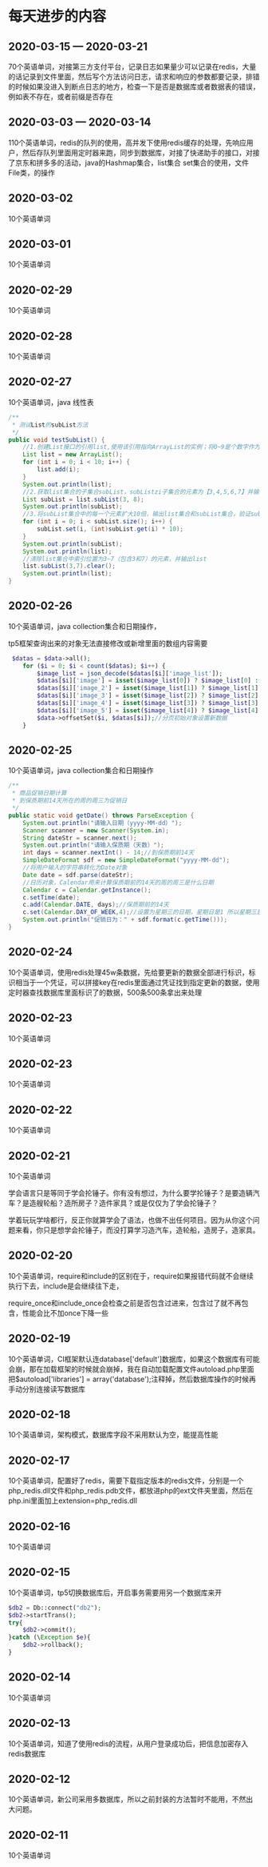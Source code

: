 # 每天进步的内容

## 2020-03-15  —  2020-03-21

70个英语单词，对接第三方支付平台，记录日志如果量少可以记录在redis，大量的话记录到文件里面，然后写个方法访问日志，请求和响应的参数都要记录，排错的时候如果没进入到断点日志的地方，检查一下是否是数据库或者数据表的错误，例如表不存在，或者前缀是否存在

## 2020-03-03  —  2020-03-14

110个英语单词，redis的队列的使用，高并发下使用redis缓存的处理，先响应用户，然后存队列里面用定时器来跑，同步到数据库，对接了快递助手的接口，对接了京东和拼多多的活动，java的Hashmap集合，list集合 set集合的使用，文件File类，的操作

## 2020-03-02

10个英语单词

## 2020-03-01

10个英语单词

## 2020-02-29

10个英语单词

## 2020-02-28

10个英语单词

## 2020-02-27

10个英语单词，java 线性表

```java
/**
 * 测试List的subList方法    
 */
public void testSubList() {
    //1.创建List接口的引用list,使用该引用指向ArrayList的实例；将0~9是个数字作为10个元素放入集合list中，输出一次集合list
    List list = new ArrayList();
    for (int i = 0; i < 10; i++) {
        list.add(i);
    }
    System.out.println(list);
    //2.获取list集合的子集合subList，subListzi子集合的元素为【3,4,5,6,7】并输出子集合subList
    List subList = list.subList(3, 8);
    System.out.println(subList);
    //3.将subList集合中的每一个元素扩大10倍，输出list集合和subList集合，验证subList获得的List集合和愿List集合占用相同的数据空间
    for (int i = 0; i < subList.size(); i++) {
        subList.set(i, (int)subList.get(i) * 10);
    }
    System.out.println(subList);
    System.out.println(list);
    //清除list集合中索引位置为3~7（包含3和7）的元素，并输出list
    list.subList(3,7).clear();
    System.out.println(list);
}
```

## 2020-02-26

10个英语单词，java collection集合和日期操作，

tp5框架查询出来的对象无法直接修改或新增里面的数组内容需要



```php
 $datas = $data->all();
    for ($i = 0; $i < count($datas); $i++) {
        $image_list = json_decode($datas[$i]['image_list']);
        $datas[$i]['image'] = isset($image_list[0]) ? $image_list[0] : null;
        $datas[$i]['image_2'] = isset($image_list[1]) ? $image_list[1] : null;
        $datas[$i]['image_3'] = isset($image_list[2]) ? $image_list[2] : null;
        $datas[$i]['image_4'] = isset($image_list[3]) ? $image_list[3] : null;
        $datas[$i]['image_5'] = isset($image_list[4]) ? $image_list[4] : null;
        $data->offsetSet($i, $datas[$i]);//分页初始对象设置新数据
    }
```



## 2020-02-25

10个英语单词，java collection集合和日期操作

```java
/**
 * 商品促销日期计算
 * 到保质期前14天所在的周的周三为促销日
 */
public static void getDate() throws ParseException {
    System.out.println("请输入日期（yyyy-MM-dd）");
    Scanner scanner = new Scanner(System.in);
    String dateStr = scanner.next();
    System.out.println("请输入保质期（天数）");
    int days = scanner.nextInt() - 14;//到保质期前14天
    SimpleDateFormat sdf = new SimpleDateFormat("yyyy-MM-dd");
    //将用户输入的字符串转化为Date对象
    Date date = sdf.parse(dateStr);
    //日历对象，Calendar用来计算保质期前的14天的周的周三是什么日期
    Calendar c = Calendar.getInstance();
    c.setTime(date);
    c.add(Calendar.DATE, days);//保质期前的14天
    c.set(Calendar.DAY_OF_WEEK,4);//设置为星期三的日期，星期日是1 所以星期三是420
    System.out.println("促销日为：" + sdf.format(c.getTime()));
}
```

## 2020-02-24

10个英语单词，使用redis处理45w条数据，先给要更新的数据全部进行标识，标识相当于一个凭证，可以拼接key在redis里面通过凭证找到指定更新的数据，使用定时器查找数据库里面标识了的数据，500条500条拿出来处理

## 2020-02-23

10个英语单词

## 2020-02-23

10个英语单词

## 2020-02-22

10个英语单词

## 2020-02-21

10个英语单词

​	学会语言只是等同于学会抡锤子。你有没有想过，为什么要学抡锤子？是要造辆汽车？是造艘轮船？造所房子？造件家具？或是仅仅为了学会抡锤子？

​	学着玩玩学啥都行，反正你就算学会了语法，也做不出任何项目。因为从你这个问题来看，你只是想学会抡锤子，而没打算学习造汽车，造轮船，造房子，造家具。

## 2020-02-20

10个英语单词，require和include的区别在于，require如果报错代码就不会继续执行下去，include是会继续往下走，

require_once和include_once会检查之前是否包含过进来，包含过了就不再包含，性能会比不加once下降一些

## 2020-02-19

10个英语单词，CI框架默认连database['default']数据库，如果这个数据库有可能会崩，那在加载框架的时候就会崩掉，我在自动加载配置文件autoload.php里面把$autoload['libraries'] = array('database');注释掉，然后数据库操作的时候再手动分别连接读写数据库

## 2020-02-18

10个英语单词，架构模式，数据库字段不采用默认为空，能提高性能

## 2020-02-17

10个英语单词，配置好了redis，需要下载指定版本的redis文件，分别是一个php_redis.dll文件和php_redis.pdb文件，都放进php的ext文件夹里面，然后在php.ini里面加上extension=php_redis.dll

## 2020-02-16

10个英语单词

## 2020-02-15

10个英语单词，tp5切换数据库后，开启事务需要用另一个数据库来开

```php
$db2 = Db::connect("db2");
$db2->startTrans();
try{
    $db2->commit();
}catch (\Exception $e){
 	$db2->rollback();
}


```

## 2020-02-14

10个英语单词

## 2020-02-13

10个英语单词，知道了使用redis的流程，从用户登录成功后，把信息加密存入redis数据库

## 2020-02-12

10个英语单词，新公司采用多数据库，所以之前封装的方法暂时不能用，不然出大问题。

## 2020-02-11

10个英语单词